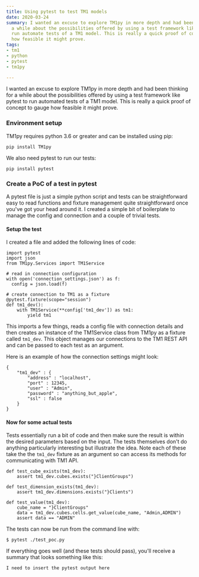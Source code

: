 ```yaml
---
title: Using pytest to test TM1 models
date: 2020-03-24
summary: I wanted an excuse to explore TM1py in more depth and had been thinking for
  a while about the possibilities offered by using a test framework like pytest to
  run automate tests of a TM1 model. This is really a quick proof of concept to gauge
  how feasible it might prove.
tags:
- tm1
- python
- pytest
- tm1py

---
```

I wanted an excuse to explore TM1py in more depth and had been thinking for a while about the possibilities offered by using a test framework like pytest to run automated tests of a TM1 model. This is really a quick proof of concept to gauge how feasible it might prove.

### Environment setup

TM1py requires python 3.6 or greater and can be installed using pip:

```bash{promptUser: "alex"}{promptHost: "thinky"}
pip install TM1py
```

We also need pytest to run our tests:

```bash{promptUser: "alex"}{promptHost: "thinky"}
pip install pytest
```

### Create a PoC of a test in pytest

A pytest file is just a simple python script and tests can be straightforward easy to read functions and fixture management quite straightforward once you've got your head around it. I created a simple bit of boilerplate to manage the config and connection and a couple of trivial tests.

#### Setup the test

I created a file and added the following lines of code:

```python{codeTitle: "test_poc.py"}
import pytest
import json
from TM1py.Services import TM1Service

# read in connection configuration
with open('connection_settings.json') as f:
  config = json.load(f)

# create connection to TM1 as a fixture
@pytest.fixture(scope="session")
def tm1_dev():
    with TM1Service(**config['tm1_dev']) as tm1:
        yield tm1
```

This imports a few things, reads a config file with connection details and then creates an instance of the TM1Service class from TM1py as a fixture called `tm1_dev`. This object manages our connections to the TM1 REST API and can be passed to each test as an argument.

Here is an example of how the connection settings might look:

```json{codeTitle: "connection_settings.py"}
{
    "tm1_dev" : {
        "address" : "localhost",
        "port" : 12345,
        "user" : "Admin",
        "password" : "anything_but_apple",
        "ssl" : false
    }
}
```

#### Now for some actual tests

Tests essentially run a bit of code and then make sure the result is within the desired parameters based on the input. The tests themselves don't do anything particularly interesting but illustrate the idea. Note each of these take the the `tm1_dev` fixture as an argument so can access its methods for communicating with TM1 API.

```python{codeTitle: "test_poc.py"}
def test_cube_exists(tm1_dev):
    assert tm1_dev.cubes.exists("}ClientGroups")

def test_dimension_exists(tm1_dev):
    assert tm1_dev.dimensions.exists("}Clients")

def test_value(tm1_dev):
    cube_name = "}ClientGroups"
    data = tm1_dev.cubes.cells.get_value(cube_name, "Admin,ADMIN")
    assert data == "ADMIN"
```

The tests can now be run from the command line with:

```bash{promptUser: "alex"}{promptHost: "thinky"}
$ pytest ./test_poc.py
```

If everything goes well (and these tests should pass), you'll receive a summary that looks something like this:

```
I need to insert the pytest output here
```
